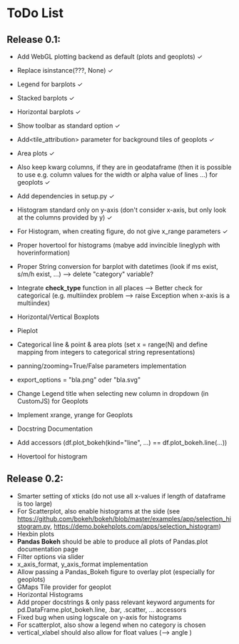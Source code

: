 # ToDo List

## Release 0.1:
 
- Add WebGL plotting backend as default (plots and geoplots) ✓
- Replace isinstance(???, None) ✓
- Legend for barplots ✓
- Stacked barplots ✓
- Horizontal barplots ✓
- Show toolbar as standard option ✓
- Add<tile_attribution> parameter for background tiles of geoplots ✓
- Area plots ✓
- Also keep kwarg columns, if they are in geodataframe (then it is possible to use e.g. column values for the width or alpha value of lines ...) for geoplots ✓
- Add dependencies in setup.py ✓

- Histogram standard only on y-axis (don't consider x-axis, but only look at the columns provided by y) ✓
- For Histogram, when creating figure, do not give x_range parameters ✓
- Proper hovertool for histograms (mabye add invincible lineglyph with hoverinformation)
- Proper String conversion for barplot with datetimes (look if ms exist, s/m/h exist, ...) --> delete "category" variable?
- Integrate **check_type** function in all places --> Better check for categorical (e.g. multiindex problem --> raise Exception when x-axis is a multiindex)
- Horizontal/Vertical Boxplots
- Pieplot
- Categorical line  & point & area plots (set x = range(N) and define mapping from integers to categorical string representations)
- panning/zooming=True/False parameters implementation
- export_options = "bla.png" oder "bla.svg"
- Change Legend title when selecting new column in dropdown (in CustomJS) for Geoplots
- Implement xrange, yrange for Geoplots
- Docstring Documentation
- Add accessors (df.plot_bokeh(kind="line", ...) == df.plot_bokeh.line(...))
- Hovertool for histogram


## Release 0.2:


- Smarter setting of xticks (do not use all x-values if length of dataframe is too large)
- For Scatterplot, also enable histograms at the side (see https://github.com/bokeh/bokeh/blob/master/examples/app/selection_histogram.py, https://demo.bokehplots.com/apps/selection_histogram)
- Hexbin plots
- **Pandas Bokeh** should be able to produce all plots of Pandas.plot documentation page
- Filter options via slider
- x_axis_format, y_axis_format implementation
- Allow passing a Pandas_Bokeh figure to overlay plot (especially for geoplots)
- GMaps Tile provider for geoplot
- Horizontal Histograms
- Add proper docstrings & only pass relevant keyword arguments for pd.DataFrame.plot_bokeh.line, .bar, .scatter, ... accessors 
- Fixed bug when using logscale on y-axis for histograms
- For scatterplot, also show a legend when no category is chosen
- vertical_xlabel should also allow for float values (--> angle )